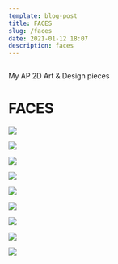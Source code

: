 ```yaml
---
template: blog-post
title: FACES
slug: /faces
date: 2021-01-12 18:07
description: faces
---
```

![]()

My AP 2D Art & Design pieces

# FACES

![](/assets/35367.jpg)

![](/assets/56742.jpg)

![](/assets/85685.jpg)

![](/assets/5467546.jpg)

![](/assets/distortmaster.jpg)

![](/assets/faceme.jpg)

![](/assets/glitchfaac.jpg)

![](/assets/tporeoe.jpg)

![](/assets/zombie.jpg)